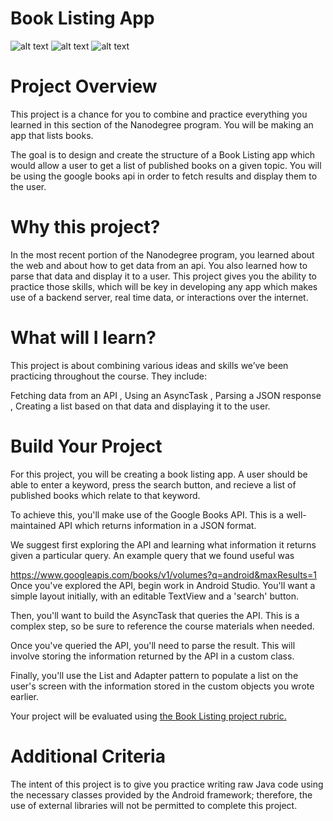 # Book Listing App
![alt text](https://i.imgur.com/gQZw8P1.jpg)
![alt text](https://i.imgur.com/d8s1i0D.jpg)
![alt text](https://i.imgur.com/42OI8pv.png)
# Project Overview
This project is a chance for you to combine and practice everything you learned in this section of the Nanodegree program. You will be making an app that lists books.

The goal is to design and create the structure of a Book Listing app which would allow a user to get a list of published books on a given topic. You will be using the google books api in order to fetch results and display them to the user.

# Why this project?
In the most recent portion of the Nanodegree program, you learned about the web and about how to get data from an api. You also learned how to parse that data and display it to a user. This project gives you the ability to practice those skills, which will be key in developing any app which makes use of a backend server, real time data, or interactions over the internet.

# What will I learn?
This project is about combining various ideas and skills we’ve been practicing throughout the course. They include:

Fetching data from an API 
,  Using an AsyncTask
, Parsing a JSON response
, Creating a list based on that data and displaying it to the user.

# Build Your Project
For this project, you will be creating a book listing app. A user should be able to enter a keyword, press the search button, and recieve a list of published books which relate to that keyword.

To achieve this, you'll make use of the Google Books API. This is a well-maintained API which returns information in a JSON format.

We suggest first exploring the API and learning what information it returns given a particular query. An example query that we found useful was

  https://www.googleapis.com/books/v1/volumes?q=android&maxResults=1
Once you've explored the API, begin work in Android Studio. You'll want a simple layout initially, with an editable TextView and a 'search' button.

Then, you'll want to build the AsyncTask that queries the API. This is a complex step, so be sure to reference the course materials when needed.

Once you've queried the API, you'll need to parse the result. This will involve storing the information returned by the API in a custom class.

Finally, you'll use the List and Adapter pattern to populate a list on the user's screen with the information stored in the custom objects you wrote earlier.

Your project will be evaluated using  [the Book Listing project rubric.](https://review.udacity.com/#!/rubrics/164/view)

# Additional Criteria
The intent of this project is to give you practice writing raw Java code using the necessary classes provided by the Android framework; therefore, the use of external libraries will not be permitted to complete this project.

